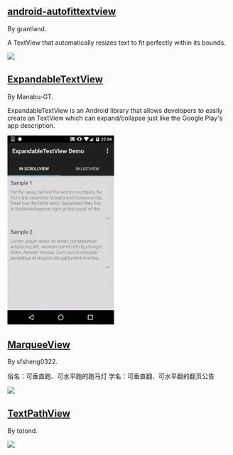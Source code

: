 
## [android-autofittextview](https://github.com/grantland/android-autofittextview)

By grantland.

A TextView that automatically resizes text to fit perfectly within its bounds.

<img src="https://github.com/grantland/android-autofittextview/raw/master/website/static/autofittextview.gif?raw=true" width="240"/>

## [ExpandableTextView](https://github.com/Manabu-GT/ExpandableTextView)

By Manabu-GT.

ExpandableTextView is an Android library that allows developers to easily create an TextView which can expand/collapse just like the Google Play's app description.

<img src="https://github.com/Manabu-GT/ExpandableTextView/raw/master/art/readme_demo.gif?raw=true" width="240"/>

## [MarqueeView](https://github.com/sfsheng0322/MarqueeView)

By sfsheng0322.

俗名：可垂直跑、可水平跑的跑马灯
学名：可垂直翻、可水平翻的翻页公告

<img src="https://github.com/sfsheng0322/MarqueeView/raw/master/screenshot/MarqueeView.gif" width="240" />

## [TextPathView](https://github.com/totond/TextPathView)

By totond.

![](https://camo.githubusercontent.com/0a53a721328000ec49a01cab0580b8bfb69bffb2/68747470733a2f2f692e696d6775722e636f6d2f665065594638662e676966)

